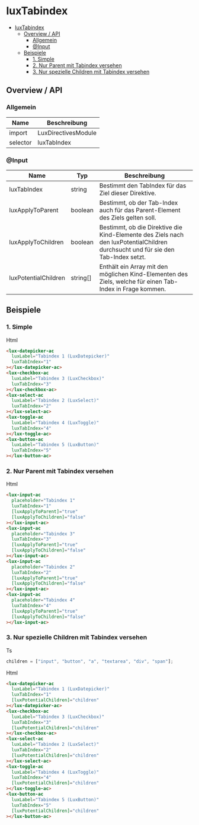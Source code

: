 # luxTabindex

- [luxTabindex](#luxtabindex)
  - [Overview / API](#overview--api)
    - [Allgemein](#allgemein)
    - [@Input](#input)
  - [Beispiele](#beispiele)
    - [1. Simple](#1-simple)
    - [2. Nur Parent mit Tabindex versehen](#2-nur-parent-mit-tabindex-versehen)
    - [3. Nur spezielle Children mit Tabindex versehen](#3-nur-spezielle-children-mit-tabindex-versehen)

## Overview / API

### Allgemein

| Name     | Beschreibung        |
| -------- | ------------------- |
| import   | LuxDirectivesModule |
| selector | luxTabIndex         |

### @Input

| Name                 | Typ      | Beschreibung                                                                                                                     |
| -------------------- | -------- | -------------------------------------------------------------------------------------------------------------------------------- |
| luxTabIndex          | string   | Bestimmt den TabIndex für das Ziel dieser Direktive.                                                                             |
| luxApplyToParent     | boolean  | Bestimmt, ob der Tab-Index auch für das Parent-Element des Ziels gelten soll.                                                    |
| luxApplyToChildren   | boolean  | Bestimmt, ob die Direktive die Kind-Elemente des Ziels nach den luxPotentialChildren durchsucht und für sie den Tab-Index setzt. |
| luxPotentialChildren | string[] | Enthält ein Array mit den möglichen Kind-Elementen des Ziels, welche für einen Tab-Index in Frage kommen.                        |

## Beispiele

### 1. Simple

Html

```html
<lux-datepicker-ac
  luxLabel="Tabindex 1 (LuxDatepicker)"
  luxTabIndex="1"
></lux-datepicker-ac>
<lux-checkbox-ac
  luxLabel="Tabindex 3 (LuxCheckbox)"
  luxTabIndex="3"
></lux-checkbox-ac>
<lux-select-ac
  luxLabel="Tabindex 2 (LuxSelect)"
  luxTabIndex="2"
></lux-select-ac>
<lux-toggle-ac
  luxLabel="Tabindex 4 (LuxToggle)"
  luxTabIndex="4"
></lux-toggle-ac>
<lux-button-ac
  luxLabel="Tabindex 5 (LuxButton)"
  luxTabIndex="5"
></lux-button-ac>
```

### 2. Nur Parent mit Tabindex versehen

Html

```html
<lux-input-ac
  placeholder="Tabindex 1"
  luxTabIndex="1"
  [luxApplyToParent]="true"
  [luxApplyToChildren]="false"
></lux-input-ac>
<lux-input-ac
  placeholder="Tabindex 3"
  luxTabIndex="3"
  [luxApplyToParent]="true"
  [luxApplyToChildren]="false"
></lux-input-ac>
<lux-input-ac
  placeholder="Tabindex 2"
  luxTabIndex="2"
  [luxApplyToParent]="true"
  [luxApplyToChildren]="false"
></lux-input-ac>
<lux-input-ac
  placeholder="Tabindex 4"
  luxTabIndex="4"
  [luxApplyToParent]="true"
  [luxApplyToChildren]="false"
></lux-input-ac>
```

### 3. Nur spezielle Children mit Tabindex versehen

Ts

```typescript
children = ["input", "button", "a", "textarea", "div", "span"];
```

Html

```html
<lux-datepicker-ac
  luxLabel="Tabindex 1 (LuxDatepicker)"
  luxTabIndex="1"
  [luxPotentialChildren]="children"
></lux-datepicker-ac>
<lux-checkbox-ac
  luxLabel="Tabindex 3 (LuxCheckbox)"
  luxTabIndex="3"
  [luxPotentialChildren]="children"
></lux-checkbox-ac>
<lux-select-ac
  luxLabel="Tabindex 2 (LuxSelect)"
  luxTabIndex="2"
  [luxPotentialChildren]="children"
></lux-select-ac>
<lux-toggle-ac
  luxLabel="Tabindex 4 (LuxToggle)"
  luxTabIndex="4"
  [luxPotentialChildren]="children"
></lux-toggle-ac>
<lux-button-ac
  luxLabel="Tabindex 5 (LuxButton)"
  luxTabIndex="5"
  [luxPotentialChildren]="children"
></lux-button-ac>
```
